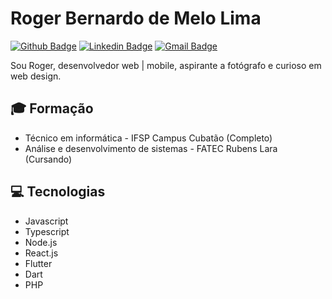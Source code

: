 # Roger Bernardo de Melo Lima
[![Github Badge](https://img.shields.io/badge/-Github-000?style=flat-square&logo=Github&logoColor=white&link=https://github.com/rbmelolima)](https://github.com/rbmelolima)
[![Linkedin Badge](https://img.shields.io/badge/-LinkedIn-blue?style=flat-square&logo=Linkedin&logoColor=white&link=https://www.linkedin.com/in/rbmelolima/)](https://www.linkedin.com/in/rbmelolima/)
[![Gmail Badge](https://img.shields.io/badge/-Gmail-c14438?style=flat-square&logo=Gmail&logoColor=white&link=mailto:rbmelolima@gmail.com)](mailto:rbmelolima@gmail.com/)  

Sou Roger, desenvolvedor web | mobile, aspirante a fotógrafo e curioso em web design.

## :mortar_board: Formação
- Técnico em informática - IFSP Campus Cubatão (Completo)
- Análise e desenvolvimento de sistemas - FATEC Rubens Lara (Cursando)

## :computer: Tecnologias
- Javascript
- Typescript
- Node.js
- React.js
- Flutter
- Dart
- PHP



